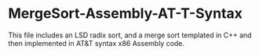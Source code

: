 # MergeSort-Assembly-AT-T-Syntax
This file includes an LSD radix sort, and a merge sort templated in C++ and then implemented in AT&T syntax x86 Assembly code.
